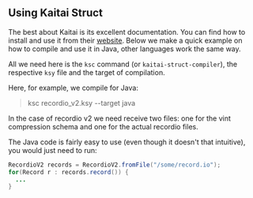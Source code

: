 ## Using Kaitai Struct

The best about Kaitai is its excellent documentation. You can find how to install and use it from their [website](https://kaitai.io/#quick-start). Below we make a quick example on how to compile and use it in Java, other languages work the same way.

All we need here is the `ksc` command (or `kaitai-struct-compiler`), the respective `ksy` file and the target of compilation. 

Here, for example, we compile for Java:

> ksc recordio_v2.ksy --target java

In the case of recordio v2 we need receive two files: one for the vint compression schema and one for the actual recordio files.

The Java code is fairly easy to use (even though it doesn't that intuitive), you would just need to run:

```java
RecordioV2 records = RecordioV2.fromFile("/some/record.io");
for(Record r : records.record()) {
  ...
}
```
